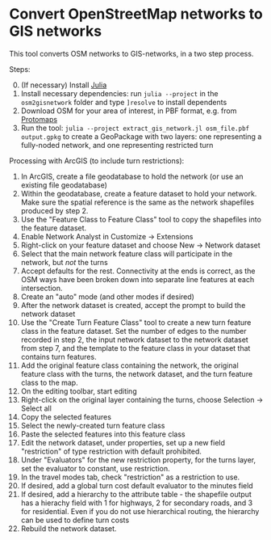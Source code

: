 # Convert OpenStreetMap networks to GIS networks

This tool converts OSM networks to GIS-networks, in a two step process.

Steps:

0. (If necessary) Install [Julia](https://julialang.org)
1. Install necessary dependencies: run `julia --project` in the `osm2gisnetwork` folder and type `]resolve` to install dependents
1. Download OSM for your area of interest, in PBF format, e.g. from [Protomaps](https://app.protomaps.com)
2. Run the tool: `julia --project extract_gis_network.jl osm_file.pbf output.gpkg` to create a GeoPackage with two layers: one representing a fully-noded network, and one representing restricted turn

Processing with ArcGIS (to include turn restrictions):

1. In ArcGIS, create a file geodatabase to hold the network (or use an existing file geodatabase)
4. Within the geodatabase, create a feature dataset to hold your network. Make sure the spatial reference is the same as the network shapefiles produced by step 2.
5. Use the "Feature Class to Feature Class" tool to copy the shapefiles into the feature dataset.
6. Enable Network Analyst in Customize -> Extensions
7. Right-click on your feature dataset and choose New -> Network dataset
8. Select that the main network feature class will participate in the network, but _not_ the turns
9. Accept defaults for the rest. Connectivity at the ends is correct, as the OSM ways have been broken down into separate line features at each intersection.
10. Create an "auto" mode (and other modes if desired)
11. After the network dataset is created, accept the prompt to build the network dataset
12. Use the "Create Turn Feature Class" tool to create a new turn feature class in the feature dataset. Set the number of edges to the number recorded in step 2, the input network dataset to the network dataset from step 7, and the template to the feature class in your dataset that contains turn features.
13. Add the original feature class containing the network, the original feature class with the turns, the network dataset, and the turn feature class to the map.
14. On the editing toolbar, start editing
15. Right-click on the original layer containing the turns, choose Selection -> Select all
16. Copy the selected features
17. Select the newly-created turn feature class
18. Paste the selected features into this feature class
19. Edit the network dataset, under properties, set up a new field "restriction" of type restriction with default prohibited.
20. Under "Evaluators" for the new restriction property, for the turns layer, set the evaluator to constant, use restriction.
21. In the travel modes tab, check "restriction" as a restriction to use.
22. If desired, add a global turn cost default evaluator to the minutes field
23. If desired, add a hierarchy to the attribute table - the shapefile output has a hierachy field with 1 for highways, 2 for secondary roads, and 3 for residential. Even if you do not use hierarchical routing, the hierarchy can be used to define turn costs
20. Rebuild the network dataset.